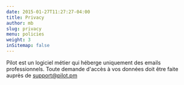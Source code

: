 ```yaml
---
date: 2015-01-27T11:27:27-04:00
title: Privacy
author: mb
slug: privacy
menu: policies
weight: 3
inSitemap: false
---
```


Pilot est un logiciel métier qui héberge uniquement des emails professionnels.
Toute demande d'accès à vos données doit être faite auprès de support@pilot.pm

